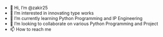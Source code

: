 - 👋 Hi, I’m @zakir25
- 👀 I’m interested in innovating type works
- 🌱 I’m currently learning Python Programming and IP Engineering
- 💞️ I’m looking to collaborate on various Python Programming and Project
- 📫 How to reach me 

<!---
zakir25/zakir25 is a ✨ special ✨ repository because its `README.md` (this file) appears on your GitHub profile.
You can click the Preview link to take a look at your changes.
--->
